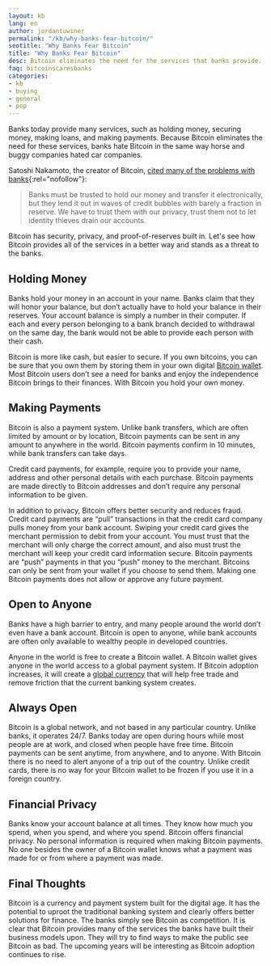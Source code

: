 ```yaml
---
layout: kb
lang: en
author: jordantuwiner
permalink: "/kb/why-banks-fear-bitcoin/"
seotitle: "Why Banks Fear Bitcoin"
title: "Why Banks Fear Bitcoin"
desc: Bitcoin eliminates the need for the services that banks provide. Banks hate Bitcoin in the same way horse and buggy companies hated car companies.
faq: bitcoinscaresbanks
categories: 
- kb
- buying
- general
- pop
---
```

Banks today provide many services, such as holding money, securing money, making loans, and making payments. Because Bitcoin eliminates the need for these services, banks hate Bitcoin in the same way horse and buggy companies hated car companies.

Satoshi Nakamoto, the creator of Bitcoin, [cited many of the problems with banks](http://satoshi.nakamotoinstitute.org/posts/p2pfoundation/1/#selection-33.0-33.479){:rel="nofollow"}: 

> Banks must be trusted to hold our money and transfer it electronically, but they lend it out in waves of credit bubbles with barely a fraction in reserve. We have to trust them with our privacy, trust them not to let identity thieves drain our accounts.

Bitcoin has security, privacy, and proof-of-reserves built in. Let's see how Bitcoin provides all of the services in a better way and stands as a threat to the banks. 

## Holding Money
Banks hold your money in an account in your name. Banks claim that they will honor your balance, but don’t actually have to hold your balance in their reserves. Your account balance is simply a number in their computer. If each and every person belonging to a bank branch decided to withdrawal on the same day, the bank would not be able to provide each person with their cash.  

Bitcoin is more like cash, but easier to secure. If you own bitcoins, you can be sure that you own them by storing them in your own digital [Bitcoin wallet](/wallets/). Most Bitcoin users don’t see a need for banks and enjoy the independence Bitcoin brings to their finances. With Bitcoin you hold your own money. 

## Making Payments
Bitcoin is also a payment system. Unlike bank transfers, which are often limited by amount or by location, Bitcoin payments can be sent in any amount to anywhere in the world. Bitcoin payments confirm in 10 minutes, while bank transfers can take days. 

Credit card payments, for example, require you to provide your name, address and other personal details with each purchase. Bitcoin payments are made directly to Bitcoin addresses and don’t require any personal information to be given. 

In addition to privacy, Bitcoin offers better security and reduces fraud. Credit card payments are “pull” transactions in that the credit card company pulls money from your bank account. Swiping your credit card gives the merchant permission to debit from your account. You must trust that the merchant will only charge the correct amount, and also must trust the merchant will keep your credit card information secure. Bitcoin payments are “push” payments in that you “push” money to the merchant. Bitcoins can only be sent from your wallet if you choose to send them. Making one Bitcoin payments does not allow or approve any future payment. 

## Open to Anyone
Banks have a high barrier to entry, and many people around the world don’t even have a bank account. Bitcoin is open to anyone, while bank accounts are often only available to wealthy people in developed countries.  

Anyone in the world is free to create a Bitcoin wallet. A Bitcoin wallet gives anyone in the world access to a global payment system. If Bitcoin adoption increases, it will create a [global currency](/kb/why-bitcoin-is-good-money/) that will help free trade and remove friction that the current banking system creates. 

## Always Open
Bitcoin is a global network, and not based in any particular country. Unlike banks, it operates 24/7. Banks today are open during hours while most people are at work, and closed when people have free time. Bitcoin payments can be sent anytime, from anywhere, and to anyone. With Bitcoin there is no need to alert anyone of a trip out of the country. Unlike credit cards, there is no way for your Bitcoin wallet to be frozen if you use it in a foreign country. 

## Financial Privacy
Banks know your account balance at all times. They know how much you spend, when you spend, and where you spend. Bitcoin offers financial privacy. No personal information is required when making Bitcoin payments. No one besides the owner of a Bitcoin wallet knows what a payment was made for or from where a payment was made.  

## Final Thoughts
Bitcoin is a currency and payment system built for the digital age. It has the potential to uproot the traditional banking system and clearly offers better solutions for finance. The banks simply see Bitcoin as competition. It is clear that Bitcoin provides many of the services the banks have built their business models upon. They will try to find ways to make the public see Bitcoin as bad. The upcoming years will be interesting as Bitcoin adoption continues to rise. 